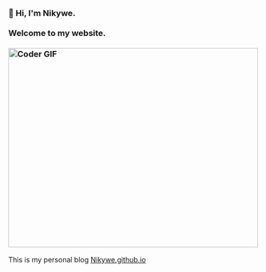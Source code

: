<h3 align="left">
 <abc>
  <br>👋 Hi, I'm Nikywe.<br>
  <br> Welcome to my website. <br>
  <br>
    <img src="https://media.giphy.com/media/SWoSkN6DxTszqIKEqv/giphy.gif" alt="Coder GIF" width="500" height="400">
 </abc>
</h3> 

<body> 
<p> This is my personal blog 
<a href = "https://nikywe.github.io/" target="_blank">Nikywe.github.io</a> 
</p> 
</body> 
